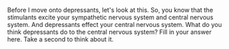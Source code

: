 Before I move onto depressants, let's look at this. So, you know that the  stimulants excite your sympathetic nervous system and central nervous system.  And depressants effect your central nervous system. What do you think  depressants do to the central nervous system? Fill in your answer here. Take a  second to think about it.  